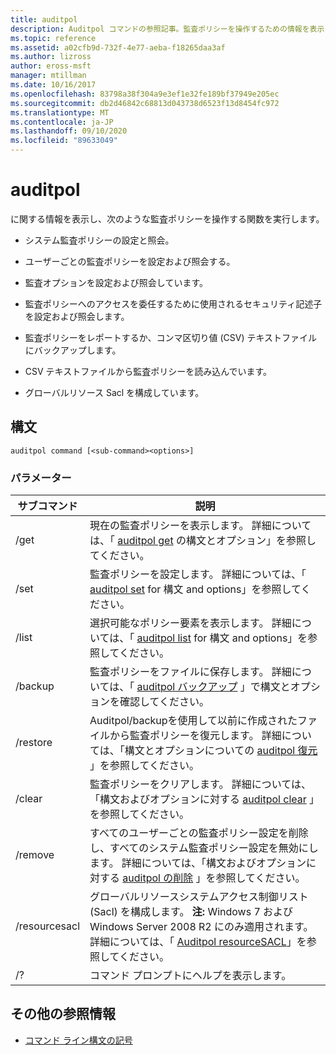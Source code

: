 ```yaml
---
title: auditpol
description: Auditpol コマンドの参照記事。監査ポリシーを操作するための情報を表示し、関数を実行します。
ms.topic: reference
ms.assetid: a02cfb9d-732f-4e77-aeba-f18265daa3af
ms.author: lizross
author: eross-msft
manager: mtillman
ms.date: 10/16/2017
ms.openlocfilehash: 83798a38f304a9e3ef1e32fe189bf37949e205ec
ms.sourcegitcommit: db2d46842c68813d043738d6523f13d8454fc972
ms.translationtype: MT
ms.contentlocale: ja-JP
ms.lasthandoff: 09/10/2020
ms.locfileid: "89633049"
---
```

# <a name="auditpol"></a>auditpol

に関する情報を表示し、次のような監査ポリシーを操作する関数を実行します。

- システム監査ポリシーの設定と照会。

- ユーザーごとの監査ポリシーを設定および照会する。

- 監査オプションを設定および照会しています。

- 監査ポリシーへのアクセスを委任するために使用されるセキュリティ記述子を設定および照会します。

- 監査ポリシーをレポートするか、コンマ区切り値 (CSV) テキストファイルにバックアップします。

- CSV テキストファイルから監査ポリシーを読み込んでいます。

- グローバルリソース Sacl を構成しています。

## <a name="syntax"></a>構文

```
auditpol command [<sub-command><options>]
```

### <a name="parameters"></a>パラメーター

| サブコマンド | 説明 |
| ----------- | ----------- |
| /get | 現在の監査ポリシーを表示します。 詳細については、「 [auditpol get](auditpol-get.md) の構文とオプション」を参照してください。 |
| /set | 監査ポリシーを設定します。 詳細については、「 [auditpol set](auditpol-set.md) for 構文 and options」を参照してください。 |
| /list | 選択可能なポリシー要素を表示します。 詳細については、「 [auditpol list](auditpol-list.md) for 構文 and options」を参照してください。 |
| /backup | 監査ポリシーをファイルに保存します。 詳細については、「 [auditpol バックアップ](auditpol-backup.md) 」で構文とオプションを確認してください。 |
| /restore | Auditpol/backupを使用して以前に作成されたファイルから監査ポリシーを復元します。 詳細については、「構文とオプションについての [auditpol 復元](auditpol-restore.md) 」を参照してください。 |
| /clear | 監査ポリシーをクリアします。 詳細については、「構文およびオプションに対する [auditpol clear](auditpol-clear.md) 」を参照してください。 |
| /remove | すべてのユーザーごとの監査ポリシー設定を削除し、すべてのシステム監査ポリシー設定を無効にします。 詳細については、「構文およびオプションに対する [auditpol の削除](auditpol-remove.md) 」を参照してください。 |
| /resourcesacl | グローバルリソースシステムアクセス制御リスト (Sacl) を構成します。 **注:** Windows 7 および Windows Server 2008 R2 にのみ適用されます。 詳細については、「 [Auditpol resourceSACL](auditpol-resourcesacl.md)」を参照してください。 |
| /?| コマンド プロンプトにヘルプを表示します。 |

## <a name="additional-references"></a>その他の参照情報

- [コマンド ライン構文の記号](command-line-syntax-key.md)
